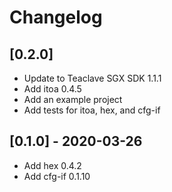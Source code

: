# Changelog

## [0.2.0]
- Update to Teaclave SGX SDK 1.1.1
- Add itoa 0.4.5
- Add an example project
- Add tests for itoa, hex, and cfg-if

## [0.1.0] - 2020-03-26
- Add hex 0.4.2
- Add cfg-if 0.1.10

